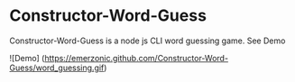 # Constructor-Word-Guess
Constructor-Word-Guess is a node js CLI word guessing game. See Demo

![Demo]
(https://emerzonic.github.com/Constructor-Word-Guess/word_guessing.gif)

